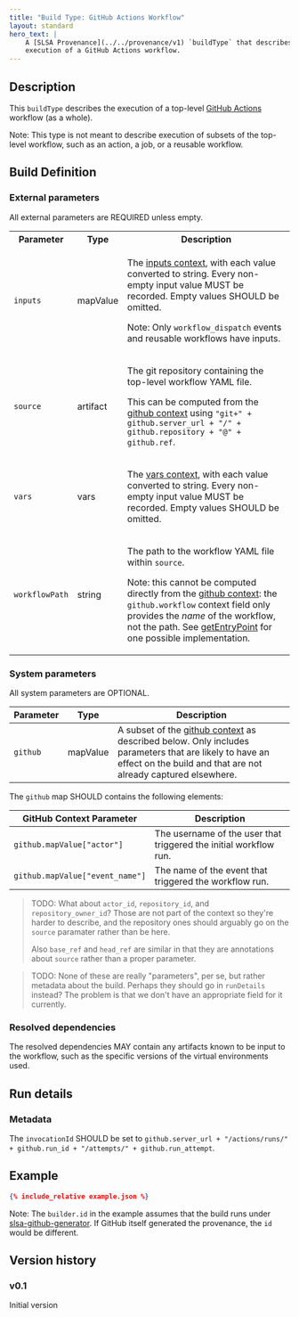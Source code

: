 ```yaml
---
title: "Build Type: GitHub Actions Workflow"
layout: standard
hero_text: |
    A [SLSA Provenance](../../provenance/v1) `buildType` that describes the
    execution of a GitHub Actions workflow.
---
```


## Description

This `buildType` describes the execution of a top-level [GitHub Actions]
workflow (as a whole).

Note: This type is not meant to describe execution of subsets of the top-level
workflow, such as an action, a job, or a reusable workflow.

[GitHub Actions]: https://docs.github.com/en/actions

## Build Definition

### External parameters

All external parameters are REQUIRED unless empty.

<table>
<tr><th>Parameter<th>Type<th>Description

<tr id="inputs"><td><code>inputs</code><td>mapValue<td>

The [inputs context], with each value converted to string. Every non-empty input
value MUST be recorded. Empty values SHOULD be omitted.

Note: Only `workflow_dispatch` events and reusable workflows have inputs.

<tr id="source"><td><code>source</code><td>artifact<td>

The git repository containing the top-level workflow YAML file.

This can be computed from the [github context] using
`"git+" + github.server_url + "/" + github.repository + "@" + github.ref`.

<tr id="vars"><td><code>vars</code><td>vars<td>

The [vars context], with each value converted to string. Every non-empty input
value MUST be recorded. Empty values SHOULD be omitted.

<tr id="workflowPath"><td><code>workflowPath</code><td>string<td>

The path to the workflow YAML file within `source`.

Note: this cannot be computed directly from the [github context]: the
`github.workflow` context field only provides the *name* of the workflow, not
the path. See [getEntryPoint] for one possible implementation.

[getEntryPoint]: https://github.com/slsa-framework/slsa-github-generator/blob/ae7e58c315b65aa92b9440d5ce25d795845b3b2a/slsa/buildtype.go#L94-L135

</table>

[github context]: https://docs.github.com/en/actions/learn-github-actions/contexts#github-context
[inputs context]: https://docs.github.com/en/actions/learn-github-actions/contexts#inputs-context
[vars context]: https://docs.github.com/en/actions/learn-github-actions/contexts#vars-context

### System parameters

All system parameters are OPTIONAL.

| Parameter            | Type     | Description |
| -------------------- | -------- | ----------- |
| `github`       | mapValue   | A subset of the [github context] as described below. Only includes parameters that are likely to have an effect on the build and that are not already captured elsewhere. |

The `github` map SHOULD contains the following elements:

| GitHub Context Parameter        | Description |
| ------------------------------- | ----------- |
| `github.mapValue["actor"]`      | The username of the user that triggered the initial workflow run. |
| `github.mapValue["event_name"]` | The name of the event that triggered the workflow run. |

> TODO: What about `actor_id`, `repository_id`, and `repository_owner_id`? Those
> are not part of the context so they're harder to describe, and the repository
> ones should arguably go on the `source` paramater rather than be here.
>
> Also `base_ref` and `head_ref` are similar in that they are annotations about
> `source` rather than a proper parameter.

> TODO: None of these are really "parameters", per se, but rather metadata
> about the build. Perhaps they should go in `runDetails` instead? The problem
> is that we don't have an appropriate field for it currently.

### Resolved dependencies

The resolved dependencies MAY contain any artifacts known to be input to the
workflow, such as the specific versions of the virtual environments used.

## Run details

### Metadata

The `invocationId` SHOULD be set to `github.server_url + "/actions/runs/" +
github.run_id + "/attempts/" + github.run_attempt`.

## Example

```json
{% include_relative example.json %}
```

Note: The `builder.id` in the example assumes that the build runs under
[slsa-github-generator](https://github.com/slsa-framework/slsa-github-generator).
If GitHub itself generated the provenance, the `id` would be different.

## Version history

### v0.1

Initial version
